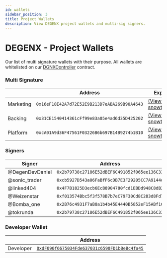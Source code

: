 ```yaml
---
id: wallets
sidebar_position: 3
title: Project Wallets
description: View DEGENX project wallets and multi-sig signers.
---
```


# DEGENX - Project Wallets

Our list of multi signature wallets with their purpose. All wallets are whitelisted on our [DGNXController](https://snowtrace.io/address/0x223b26cc3d0154ee9b625e94eb194940a8ca3867) contract.

### Multi Signature

|           | Address                                                                                                 | Explorer |
| --------- | ----------------------------------------------------------------------------------------------------------------------- |--|
| Marketing | `0x16eF18E42A7d72E52E9B213D7eABA269B90A4643` | [(View on snowtrace.io)](https://snowtrace.io/address/0x16eF18E42A7d72E52E9B213D7eABA269B90A4643) |
| Backing   | `0x31CE1540414361cFf99e83a05e4ad6d35D425202` | [(View on snowtrace.io)](https://snowtrace.io/address/0x31CE1540414361cFf99e83a05e4ad6d35D425202) |
| Platform  | `0xcA01A9d36F47561F03226B6b697B14B9274b1B10` | [(View on snowtrace.io)](https://snowtrace.io/address/0xcA01A9d36F47561F03226B6b697B14B9274b1B10) |

### Signers

| Signer          | Address                                      |
| --------------- | -------------------------------------------- |
| @DegenDevDaniel | `0x2b79738c27186E52dBEF6C491852f065ee136C33` |
| @sonic_trader   | `0xcb5927D543a06FaBfF6cDB7E3F29205CC7A9144d` |
| @linked404      | `0x4F7B1825D3ecb6EcB8904780fcd1EBDd948C8dB2` |
| @Weizenstar     | `0xf013574Bbc5f3f578B7b7eC79F30Cd8C283d8Fd7` |
| @Bomba_one      | `0x2B76c4931F7aB8a1b4b45E4440B5852eF15ABf10` |
| @tokrunda       | `0x2b79738c27186E52dBEF6C491852f065ee136C33` |

### Developer Wallet

|           | Address                                                                                                                 |
| --------- | ----------------------------------------------------------------------------------------------------------------------- |
| Developer | [`0xdF090f6675034Fde637031c6590FD1bBeBc4fa45`](https://snowtrace.io/address/0xdF090f6675034Fde637031c6590FD1bBeBc4fa45) |
